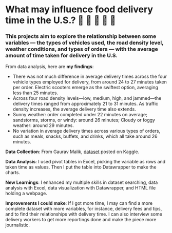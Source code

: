 # What may influence food delivery time in the U.S.? 🥐 🧀 🍔 🍟 🥟
### This projects aim to explore the relationship between some variables — the types of vehicles used, the road density level, weather conditions, and types of orders — with the average amount of time taken for delivery in the U.S. 

From data analysis, here are **my findings**:

- There was not much difference in average delivery times across the four vehicle types employed for delivery, from around 24 to 27 minutes taken per order. Electric scooters emerge as the swiftest option, averaging less than 25 minutes.
- Across four road density levels—low, medium, high, and jammed—the delivery times ranged from approximately 21 to 31 minutes. As traffic density increases, the average delivery time also extends.
- Sunny weather: order completed under 22 minutes on average; sandstorms, storms, or windy: around 26 minutes; Cloudy or foggy weather: around 29 minutes.
- No variation in average delivery times across various types of orders, such as meals, snacks, buffets, and drinks, which all take around 26 minutes.

**Data Collection**:
From Gaurav Malik, [dataset](https://www.kaggle.com/datasets/gauravmalik26/food-delivery-dataset/data) posted on Kaggle. 

**Data Analysis**:
I used pivot tables in Excel, picking the variable as rows and taken time as values. Then I put the table into Datawrapper to make the charts. 

**New Learnings**:
I enhanced my multiple skills in dataset searching, data analysis with Excel, data visualization with Datawrapper, and HTML file holding a webpage.

**Improvements I could make**:
If I got more time, I may can find a more complete dataset with more variables, for instance, delivery fees and tips, and to find their relationships with delivery time. I can also interview some delivery workers to get more reportings done and make the piece more journalistic. 

